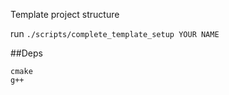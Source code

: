Template project structure

run `./scripts/complete_template_setup YOUR NAME`

##Deps
```
cmake
g++
```
